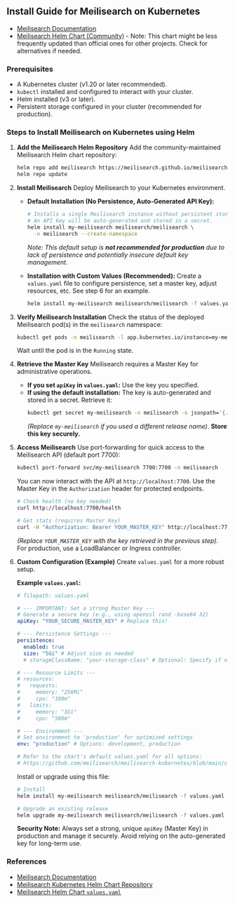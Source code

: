 ## Install Guide for Meilisearch on Kubernetes

- [Meilisearch Documentation](https://www.meilisearch.com/docs)
- [Meilisearch Helm Chart (Community)](https://github.com/meilisearch/meilisearch-kubernetes) - Note: This chart might be less frequently updated than official ones for other projects. Check for alternatives if needed.

### Prerequisites
- A Kubernetes cluster (v1.20 or later recommended).
- `kubectl` installed and configured to interact with your cluster.
- Helm installed (v3 or later).
- Persistent storage configured in your cluster (recommended for production).

### Steps to Install Meilisearch on Kubernetes using Helm

1.  **Add the Meilisearch Helm Repository**
    Add the community-maintained Meilisearch Helm chart repository:
    ```bash
    helm repo add meilisearch https://meilisearch.github.io/meilisearch-kubernetes
    helm repo update
    ```

2.  **Install Meilisearch**
    Deploy Meilisearch to your Kubernetes environment.

    *   **Default Installation (No Persistence, Auto-Generated API Key):**
        ```bash
        # Installs a single Meilisearch instance without persistent storage.
        # An API key will be auto-generated and stored in a secret.
        helm install my-meilisearch meilisearch/meilisearch \
          -n meilisearch --create-namespace
        ```
        *Note: This default setup is **not recommended for production** due to lack of persistence and potentially insecure default key management.*

    *   **Installation with Custom Values (Recommended):**
        Create a `values.yaml` file to configure persistence, set a master key, adjust resources, etc. See step 6 for an example.
        ```bash
        helm install my-meilisearch meilisearch/meilisearch -f values.yaml -n meilisearch --create-namespace
        ```

3.  **Verify Meilisearch Installation**
    Check the status of the deployed Meilisearch pod(s) in the `meilisearch` namespace:
    ```bash
    kubectl get pods -n meilisearch -l app.kubernetes.io/instance=my-meilisearch
    ```
    Wait until the pod is in the `Running` state.

4.  **Retrieve the Master Key**
    Meilisearch requires a Master Key for administrative operations.

    *   **If you set `apiKey` in `values.yaml`:** Use the key you specified.
    *   **If using the default installation:** The key is auto-generated and stored in a secret. Retrieve it:
        ```bash
        kubectl get secret my-meilisearch -n meilisearch -o jsonpath='{.data.MEILI_MASTER_KEY}' | base64 -d ; echo
        ```
        *(Replace `my-meilisearch` if you used a different release name)*. **Store this key securely.**

5.  **Access Meilisearch**
    Use port-forwarding for quick access to the Meilisearch API (default port 7700):
    ```bash
    kubectl port-forward svc/my-meilisearch 7700:7700 -n meilisearch
    ```
    You can now interact with the API at `http://localhost:7700`. Use the Master Key in the `Authorization` header for protected endpoints.
    ```bash
    # Check health (no key needed)
    curl http://localhost:7700/health

    # Get stats (requires Master Key)
    curl -H "Authorization: Bearer YOUR_MASTER_KEY" http://localhost:7700/stats
    ```
    *(Replace `YOUR_MASTER_KEY` with the key retrieved in the previous step)*. For production, use a LoadBalancer or Ingress controller.

6.  **Custom Configuration (Example)**
    Create `values.yaml` for a more robust setup.

    **Example `values.yaml`:**
    ```yaml
    # filepath: values.yaml

    # --- IMPORTANT: Set a strong Master Key ---
    # Generate a secure key (e.g., using openssl rand -base64 32)
    apiKey: "YOUR_SECURE_MASTER_KEY" # Replace this!

    # --- Persistence Settings ---
    persistence:
      enabled: true
      size: "5Gi" # Adjust size as needed
      # storageClassName: "your-storage-class" # Optional: Specify if needed

    # --- Resource Limits ---
    # resources:
    #   requests:
    #     memory: "256Mi"
    #     cpu: "100m"
    #   limits:
    #     memory: "1Gi"
    #     cpu: "500m"

    # --- Environment ---
    # Set environment to 'production' for optimized settings
    env: "production" # Options: development, production

    # Refer to the chart's default values.yaml for all options:
    # https://github.com/meilisearch/meilisearch-kubernetes/blob/main/charts/meilisearch/values.yaml
    ```
    Install or upgrade using this file:
    ```bash
    # Install
    helm install my-meilisearch meilisearch/meilisearch -f values.yaml -n meilisearch --create-namespace

    # Upgrade an existing release
    helm upgrade my-meilisearch meilisearch/meilisearch -f values.yaml -n meilisearch
    ```
    **Security Note:** Always set a strong, unique `apiKey` (Master Key) in production and manage it securely. Avoid relying on the auto-generated key for long-term use.

### References
- [Meilisearch Documentation](https://www.meilisearch.com/docs)
- [Meilisearch Kubernetes Helm Chart Repository](https://github.com/meilisearch/meilisearch-kubernetes)
- [Meilisearch Helm Chart `values.yaml`](https://github.com/meilisearch/meilisearch-kubernetes/blob/main/charts/meilisearch/values.yaml)